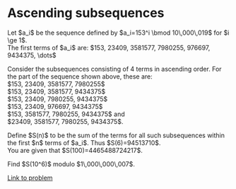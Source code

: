 # Ascending subsequences

<p>
Let $a_i$ be the sequence defined by $a_i=153^i \bmod 10\,000\,019$ for $i \ge 1$.<br />
The first terms of $a_i$ are:
$153, 23409, 3581577, 7980255, 976697, 9434375, \dots$
</p>
<p>
Consider the subsequences consisting of 4 terms in ascending order. For the part of the sequence shown above, these are:<br />
$153, 23409, 3581577, 7980255$<br />
$153, 23409, 3581577, 9434375$<br />
$153, 23409, 7980255, 9434375$<br />
$153, 23409, 976697, 9434375$<br />
$153, 3581577, 7980255, 9434375$ and<br />
$23409, 3581577, 7980255, 9434375$.
</p>
<p>
Define $S(n)$ to be the sum of the terms for all such subsequences within the first $n$ terms of $a_i$. Thus $S(6)=94513710$.<br />
You are given that $S(100)=4465488724217$.
</p>
<p>
Find $S(10^6)$ modulo $1\,000\,000\,007$.
</p>

[Link to problem](https://projecteuler.net/problem=733)
